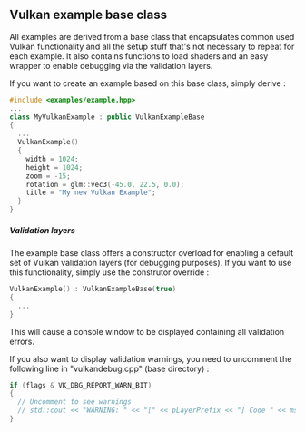 ## Vulkan example base class
All examples are derived from a base class that encapsulates common used Vulkan functionality and all the setup stuff that's not necessary to repeat for each example. It also contains functions to load shaders and an easy wrapper to enable debugging via the validation layers.

If you want to create an example based on this base class, simply derive :

```cpp
#include <examples/example.hpp>
...
class MyVulkanExample : public VulkanExampleBase
{
  ...
  VulkanExample()
  {
    width = 1024;
    height = 1024;
    zoom = -15;
    rotation = glm::vec3(-45.0, 22.5, 0.0);
    title = "My new Vulkan Example";
  }
}
```
##### Validation layers
The example base class offers a constructor overload for enabling a default set of Vulkan validation layers (for debugging purposes). If you want to use this functionality, simply use the construtor override :
```cpp
VulkanExample() : VulkanExampleBase(true)
{
  ...
}
```

This will cause a console window to be displayed containing all validation errors.

If you also want to display validation warnings, you need to uncomment the following line in "vulkandebug.cpp" (base directory) :

```cpp
if (flags & VK_DBG_REPORT_WARN_BIT)
{
  // Uncomment to see warnings
  // std::cout << "WARNING: " << "[" << pLayerPrefix << "] Code " << msgCode << " : " << pMsg << "\n";
}

```
